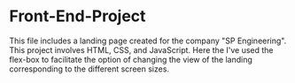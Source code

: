 # Front-End-Project

This file includes a landing page created for the company "SP Engineering".
This project involves HTML, CSS, and JavaScript.
Here the I've used the flex-box to facilitate the option of changing the view of the landing corresponding to the different screen sizes.
